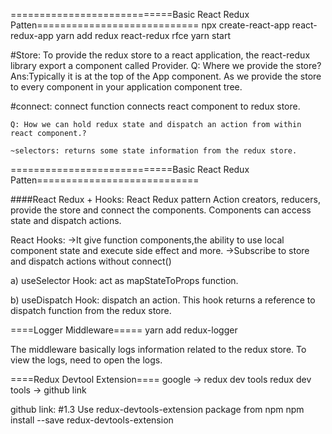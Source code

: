 ============================Basic React Redux Patten============================
npx create-react-app react-redux-app
yarn add redux react-redux
rfce
yarn start

#Store:
To provide the redux store to a react application, the react-redux library export a component called Provider.
Q:  Where we provide the store?
Ans:Typically it is at the top of the App component. As we provide the store to every component in your application component tree.

#connect: 
    connect function connects react component to redux store.

    Q: How we can hold redux state and dispatch an action from within react component.?

    ~selectors: returns some state information from the redux store.
============================Basic React Redux Patten============================

####React Redux + Hooks:
React Redux pattern
Action creators, reducers, provide the store and connect the components.
Components can access state and dispatch actions.

React Hooks: 
 ->It give function components,the ability to use local component state and execute side effect and more.
 ->Subscribe to store and dispatch actions without connect()

a) useSelector Hook: 
act as mapStateToProps function.

b) useDispatch Hook:
dispatch an action.
This hook returns a reference to dispatch function from the redux store. 

====Logger Middleware=====
yarn add redux-logger

The middleware basically logs information related to the redux store. 
To view the logs, need to open the logs.

====Redux Devtool Extension====
google -> redux dev tools
          redux dev tools -> github link  

github link:
#1.3 Use redux-devtools-extension package from npm
npm install --save redux-devtools-extension

